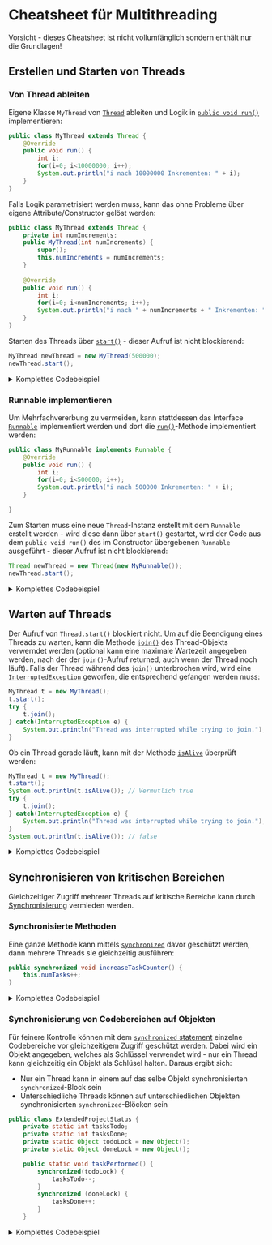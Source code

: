 # Cheatsheet für Multithreading

Vorsicht - dieses Cheatsheet ist nicht vollumfänglich sondern enthält nur die Grundlagen!

## Erstellen und Starten von Threads

### Von Thread ableiten

Eigene Klasse `MyThread` von [`Thread`](https://docs.oracle.com/en/java/javase/20/docs/api/java.base/java/lang/Thread.html) ableiten und Logik in [`public void run()`](https://docs.oracle.com/en/java/javase/20/docs/api/java.base/java/lang/Thread.html#run()) implementieren:

```java
public class MyThread extends Thread {
    @Override
    public void run() {
        int i;
        for(i=0; i<10000000; i++);
        System.out.println("i nach 10000000 Inkrementen: " + i);
    }
}
```

Falls Logik parametrisiert werden muss, kann das ohne Probleme über eigene Attribute/Constructor gelöst werden:

```java
public class MyThread extends Thread {
	private int numIncrements;
	public MyThread(int numIncrements) {
        super();
		this.numIncrements = numIncrements;
	}
	
	@Override
	public void run() {
		int i;
		for(i=0; i<numIncrements; i++);
		System.out.println("i nach " + numIncrements + " Inkrementen: " + i);
	}
}
```

Starten des Threads über [`start()`](https://docs.oracle.com/en/java/javase/20/docs/api/java.base/java/lang/Thread.html#start()) - dieser Aufruf ist nicht blockierend:

```java
MyThread newThread = new MyThread(500000);
newThread.start();
```

<details>
<summary>Komplettes Codebeispiel</summary>

```java
//MyThread.java
public class MyThread extends Thread {
    private int numIncrements;
    public MyThread(int numIncrements) {
        super();
        this.numIncrements = numIncrements;
    }

    @Override
    public void run() {
        int i;
        for(i=0; i<numIncrements; i++);
        System.out.println("i nach " + numIncrements + " Inkrementen: " + i);
    }
}
```

```java
//Main.java
public class Main {
    public static void main(String[] args) {
        MyThread newThread = new MyThread(100000);
        newThread.start();
    }
}
```
</details>

### Runnable implementieren

Um Mehrfachvererbung zu vermeiden, kann stattdessen das Interface [`Runnable`](https://docs.oracle.com/en/java/javase/20/docs/api/java.base/java/lang/Runnable.html) implementiert werden und dort die [`run()`](https://docs.oracle.com/en/java/javase/20/docs/api/java.base/java/lang/Runnable.html#run())-Methode implementiert werden:

```java
public class MyRunnable implements Runnable {
	@Override
	public void run() {
		int i;
		for(i=0; i<500000; i++);
		System.out.println("i nach 500000 Inkrementen: " + i);
	}

}
```

Zum Starten muss eine neue `Thread`-Instanz erstellt mit dem `Runnable` erstellt werden - wird diese dann über `start()` gestartet, wird der Code aus dem `public void run()` des im Constructor übergebenen `Runnable` ausgeführt - dieser Aufruf ist nicht blockierend:

```java
Thread newThread = new Thread(new MyRunnable());
newThread.start();
```

<details>
<summary>Komplettes Codebeispiel</summary>

```java
//MyRunnable.java
public class MyRunnable implements Runnable {
    private int numIncrements;
    public MyRunnable(int numIncrements) {
        this.numIncrements = numIncrements;
    }

    @Override
    public void run() {
        int i;
        for(i=0; i<numIncrements; i++);
        System.out.println("i nach " + numIncrements + " Inkrementen: " + i);
    }

}
```

```java
//Main.java
public class Main {
    public static void main(String[] args) {
        Thread newThread = new Thread(new MyRunnable());
        newThread.start();    
    }
}
```
</details>

## Warten auf Threads

Der Aufruf von `Thread.start()` blockiert nicht. Um auf die Beendigung eines Threads zu warten, kann die Methode [`join()`](https://docs.oracle.com/en/java/javase/20/docs/api/java.base/java/lang/Thread.html#join()) des Thread-Objekts verwerndet werden (optional kann eine maximale Wartezeit angegeben werden, nach der der `join()`-Aufruf returned, auch wenn der Thread noch läuft). Falls der Thread während des `join()` unterbrochen wird, wird eine [`InterruptedException`](https://docs.oracle.com/en/java/javase/20/docs/api/java.base/java/lang/InterruptedException.html) geworfen, die entsprechend gefangen werden muss:

```java
MyThread t = new MyThread();
t.start();
try {
    t.join();
} catch(InterruptedException e) {
    System.out.println("Thread was interrupted while trying to join.");
}
```

Ob ein Thread gerade läuft, kann mit der Methode [`isAlive`](https://docs.oracle.com/en/java/javase/20/docs/api/java.base/java/lang/Thread.html#isAlive()) überprüft werden:

```java
MyThread t = new MyThread();
t.start();
System.out.println(t.isAlive()); // Vermutlich true
try {
    t.join();
} catch(InterruptedException e) {
    System.out.println("Thread was interrupted while trying to join.");
}
System.out.println(t.isAlive()); // false
```

<details>
<summary>Komplettes Codebeispiel</summary>

Es wird ein Thread gestartet, der intern einen Counter bis 100'000 hochzählt.

```java
//SimpleCounterThread.java
public class SimpleCounterThread extends Thread {
    private int counter;
    @Override
    public void run() {
        for(counter=0; counter<100000; counter++);
    }

    public int getCounter() {
        return counter;
    }
}
```

```java
//Main.java
public class Main {
    public static void main(String[] args) {
        SimpleCounterThread t = new SimpleCounterThread();
        t.start();
        System.out.println(t.isAlive()); // true
        System.out.println(t.getCounter()); // irgendein Wert unter 100'000 - der Thread läuft noch.
        try {
            t.join();
        } catch(InterruptedException e) {
            System.out.println("Thread was interrupted while trying to join.");
        }
        System.out.println(t.isAlive()); // false
        System.out.println(t.getCounter()); // 100'000 - der Thread ist jetzt garantiert fertig.
    }
}
```

</details>


## Synchronisieren von kritischen Bereichen

Gleichzeitiger Zugriff mehrerer Threads auf kritische Bereiche kann durch [Synchronisierung](https://docs.oracle.com/javase/tutorial/essential/concurrency/sync.html) vermieden werden.

### Synchronisierte Methoden

Eine ganze Methode kann mittels [`synchronized`](https://docs.oracle.com/javase/tutorial/essential/concurrency/syncmeth.html) davor geschützt werden, dann mehrere Threads sie gleichzeitig ausführen:

```java
public synchronized void increaseTaskCounter() {
    this.numTasks++;
}
```

<details>
<summary>Komplettes Codebeispiel</summary>

Es werden 20 Threads gestartet, die jeweils in einer Schleife 100'000 Mal die statische Methode `ProjectStatus.increaseTaskCounter()` aufrufen. Danach müsste `ProjectStatus.getNumTasks()` den Wert 2'000'000 ausgeben. Ohne Synchronisierung kommt aber kleinerer Wert raus. 

#### Beispiel ohne Synchronisierung

```java
//ProjectStatus.java
public class ProjectStatus {
    private static int numTasks=0;

    public static void increaseTaskCounter() {
        numTasks++;
    }

    public static int getNumTasks() {
        return numTasks;
    }
}
```

```java
//TaskCounterThread.java
public class TaskCounterThread extends Thread {
    @Override
    public void run() {
        for(int i=0; i<100000; i++) {
            ProjectStatus.increaseTaskCounter();
        }
    }
}
```

```java
//Main.java
import java.util.LinkedList;

public class Main {
    public static void main(String[] args) {
        LinkedList<TaskCounterThread> threads = new LinkedList<>();
        // 20 Threads erstellen
        for(int i=0; i<20; i++) {
            threads.add(new TaskCounterThread());
        }
        // Alle Threads starten
        threads.forEach(TaskCounterThread::start);
        // Auf die Beendigung aller Threads warten
        try {
            for(TaskCounterThread t : threads) {
                t.join();
            }
        } catch(InterruptedException e) {
            System.out.println("Thread was interrupted");
        }
        System.out.println(ProjectStatus.getNumTasks());
    }
}
```

#### Beispiel mit Synchronisierung

```java
//ProjectStatus.java
public class ProjectStatus {
    private static int numTasks=0;

    public static synchronized void increaseTaskCounter() {
        numTasks++;
    }

    public static int getNumTasks() {
        return numTasks;
    }
}
```

```java
//TaskCounterThread.java
public class TaskCounterThread extends Thread {
    @Override
    public void run() {
        for(int i=0; i<100000; i++) {
            ProjectStatus.increaseTaskCounter();
        }
    }
}
```

```java
//Main.java
import java.util.LinkedList;

public class Main {
    public static void main(String[] args) {
        LinkedList<TaskCounterThread> threads = new LinkedList<>();
        // 20 Threads erstellen
        for(int i=0; i<20; i++) {
            threads.add(new TaskCounterThread());
        }
        // Alle Threads starten
        threads.forEach(TaskCounterThread::start);
        // Auf die Beendigung aller Threads warten
        try {
            for(TaskCounterThread t : threads) {
                t.join();
            }
        } catch(InterruptedException e) {
            System.out.println("Thread was interrupted");
        }
        System.out.println(ProjectStatus.getNumTasks());
    }
}
```

</details>

### Synchronisierung von Codebereichen auf Objekten

Für feinere Kontrolle können mit dem [`synchronized` statement](https://docs.oracle.com/javase/tutorial/essential/concurrency/locksync.html) einzelne Codebereiche vor gleichzeitigem Zugriff geschützt werden. Dabei wird ein Objekt angegeben, welches als Schlüssel verwendet wird - nur ein Thread kann gleichzeitig ein Objekt als Schlüsel halten. Daraus ergibt sich:

* Nur ein Thread kann in einem auf das selbe Objekt synchronisierten `synchronized`-Block sein
* Unterschiedliche Threads können auf unterschiedlichen Objekten synchronisierten `synchronized`-Blöcken sein

```java
public class ExtendedProjectStatus {
    private static int tasksTodo;
    private static int tasksDone;
    private static Object todoLock = new Object();
    private static Object doneLock = new Object();

    public static void taskPerformed() {
        synchronized(todoLock) {
            tasksTodo--;
        }
        synchronized (doneLock) {
            tasksDone++;
        }
    }
```

<details>
<summary>Komplettes Codebeispiel</summary>

Es werden 20 Threads gestartet, die jeweils in einer Schleife 100'000 Mal die statische Methode `ExtendedProjectStatus.taskPerformed()` aufrufen. Danach müsste `ExtendedProjectStatus.getTasksTodo()` den Wert 0 und `ExtendedProjectStatus.getTasksDone()` den Wert 2'000'000 ausgeben. Ohne Synchronisierung kommen aber inkonsistente Werte raus.

#### Beispiel ohne Synchronisierung

```java
//ExtendedProjectStatus.java
public class ExtendedProjectStatus {
    private static int tasksTodo = 2000000;
    private static int tasksDone = 0;

    public static void taskPerformed() {
        tasksTodo--;
        tasksDone++;
    }

    public static int getTasksTodo() {
        return tasksTodo;
    }

    public static int getTasksDone() {
        return tasksDone;
    }
}
```

```java
//ExtendedTaskCounterThread.java
public class ExtendedTaskCounterThread extends Thread {
    @Override
    public void run() {
        for(int i=0; i<100000; i++) {
            ExtendedProjectStatus.taskPerformed();
        }
    }
}
```

```java
//Main.java
import java.util.LinkedList;

public class Main {
    public static void main(String[] args) {
        LinkedList<ExtendedTaskCounterThread> threads = new LinkedList<>();
        // 20 Threads erstellen
        for(int i=0; i<20; i++) {
            threads.add(new ExtendedTaskCounterThread());
        }
        // Alle Threads starten
        threads.forEach(ExtendedTaskCounterThread::start);
        // Auf die Beendigung aller Threads warten
        try {
            for(ExtendedTaskCounterThread t : threads) {
                t.join();
            }
        } catch(InterruptedException e) {
            System.out.println("Thread was interrupted");
        }
        System.out.println("Tasks done: " + ExtendedProjectStatus.getTasksDone());
        System.out.println("Tasks to do: " + ExtendedProjectStatus.getTasksTodo());
    }
}
```

#### Beispiel mit Synchronisierung

```java
//ExtendedProjectStatus.java
public class ExtendedProjectStatus {
    private static int tasksTodo = 2000000;
    private static int tasksDone = 0;
    private static Object todoLock = new Object();
    private static Object doneLock = new Object();

    public static void taskPerformed() {
        synchronized(todoLock) {
            tasksTodo--;
        }
        synchronized (doneLock) {
            tasksDone++;
        }
    }

    public static int getTasksTodo() {
        return tasksTodo;
    }

    public static int getTasksDone() {
        return tasksDone;
    }
}
```

```java
//ExtendedTaskCounterThread.java
public class ExtendedTaskCounterThread extends Thread {
    @Override
    public void run() {
        for(int i=0; i<100000; i++) {
            ExtendedProjectStatus.taskPerformed();
        }
    }
}
```

```java
//Main.java
import java.util.LinkedList;

public class Main {
    public static void main(String[] args) {
        LinkedList<ExtendedTaskCounterThread> threads = new LinkedList<>();
        // 20 Threads erstellen
        for(int i=0; i<20; i++) {
            threads.add(new ExtendedTaskCounterThread());
        }
        // Alle Threads starten
        threads.forEach(ExtendedTaskCounterThread::start);
        // Auf die Beendigung aller Threads warten
        try {
            for(ExtendedTaskCounterThread t : threads) {
                t.join();
            }
        } catch(InterruptedException e) {
            System.out.println("Thread was interrupted");
        }
        System.out.println("Tasks done: " + ExtendedProjectStatus.getTasksDone()); // 2'000'000
        System.out.println("Tasks to do: " + ExtendedProjectStatus.getTasksTodo()); // 0
    }
}
```

</details>
